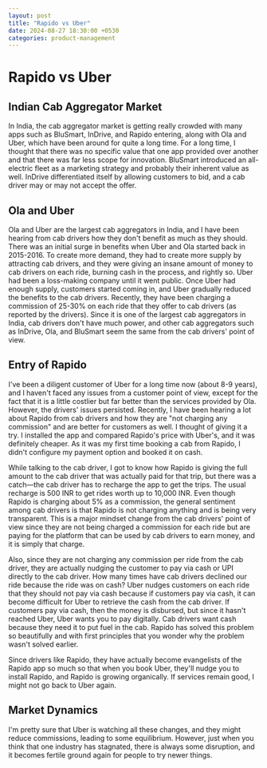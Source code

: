 ```yaml
---
layout: post
title: "Rapido vs Uber"
date: 2024-08-27 18:30:00 +0530
categories: product-management
---
```


# Rapido vs Uber

## Indian Cab Aggregator Market
In India, the cab aggregator market is getting really crowded with many apps such as BluSmart, InDrive, and Rapido entering, along with Ola and Uber, which have been around for quite a long time. For a long time, I thought that there was no specific value that one app provided over another and that there was far less scope for innovation. BluSmart introduced an all-electric fleet as a marketing strategy and probably their inherent value as well. InDrive differentiated itself by allowing customers to bid, and a cab driver may or may not accept the offer.

## Ola and Uber
Ola and Uber are the largest cab aggregators in India, and I have been hearing from cab drivers how they don't benefit as much as they should. There was an initial surge in benefits when Uber and Ola started back in 2015-2016. To create more demand, they had to create more supply by attracting cab drivers, and they were giving an insane amount of money to cab drivers on each ride, burning cash in the process, and rightly so. Uber had been a loss-making company until it went public. Once Uber had enough supply, customers started coming in, and Uber gradually reduced the benefits to the cab drivers. Recently, they have been charging a commission of 25-30% on each ride that they offer to cab drivers (as reported by the drivers). Since it is one of the largest cab aggregators in India, cab drivers don't have much power, and other cab aggregators such as InDrive, Ola, and BluSmart seem the same from the cab drivers' point of view.

## Entry of Rapido
I've been a diligent customer of Uber for a long time now (about 8-9 years), and I haven't faced any issues from a customer point of view, except for the fact that it is a little costlier but far better than the services provided by Ola. However, the drivers' issues persisted. Recently, I have been hearing a lot about Rapido from cab drivers and how they are "not charging any commission" and are better for customers as well. I thought of giving it a try. I installed the app and compared Rapido's price with Uber's, and it was definitely cheaper. As it was my first time booking a cab from Rapido, I didn't configure my payment option and booked it on cash.

While talking to the cab driver, I got to know how Rapido is giving the full amount to the cab driver that was actually paid for that trip, but there was a catch—the cab driver has to recharge the app to get the trips. The usual recharge is 500 INR to get rides worth up to 10,000 INR. Even though Rapido is charging about 5% as a commission, the general sentiment among cab drivers is that Rapido is not charging anything and is being very transparent. This is a major mindset change from the cab drivers' point of view since they are not being charged a commission for each ride but are paying for the platform that can be used by cab drivers to earn money, and it is simply that charge.

Also, since they are not charging any commission per ride from the cab driver, they are actually nudging the customer to pay via cash or UPI directly to the cab driver. How many times have cab drivers declined our ride because the ride was on cash? Uber nudges customers on each ride that they should not pay via cash because if customers pay via cash, it can become difficult for Uber to retrieve the cash from the cab driver. If customers pay via cash, then the money is disbursed, but since it hasn't reached Uber, Uber wants you to pay digitally. Cab drivers want cash because they need it to put fuel in the cab. Rapido has solved this problem so beautifully and with first principles that you wonder why the problem wasn't solved earlier.

Since drivers like Rapido, they have actually become evangelists of the Rapido app so much so that when you book Uber, they'll nudge you to install Rapido, and Rapido is growing organically. If services remain good, I might not go back to Uber again.

## Market Dynamics
I'm pretty sure that Uber is watching all these changes, and they might reduce commissions, leading to some equilibrium. However, just when you think that one industry has stagnated, there is always some disruption, and it becomes fertile ground again for people to try newer things.
